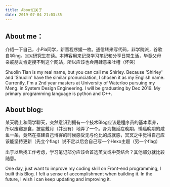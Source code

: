 ```yaml
---
title: About👧关于
date: 2019-07-04 21:03:35
---
```

## About me：

介绍一下自己，小Pia同学，新晋程序媛一枚。通信转来写代码，非学院派，谷歌自学ing。🇨🇦研究生在读。本博客用来记录学习笔记和分享日常生活，毕竟父母亲戚朋友肯定搜不到这个网站，所以应该也会用肆意来吐槽（坏笑）

Shuolin Tian is my real name, but you can call me Shirley. Because 'Shirley' and 'Shuolin' have the similar pronunciation, I chosen it as my English name. Currently, I'm a 2nd year masters at University of Waterloo pursuing my Meng. in System Design Engineering. I will be graduating by Dec 2019. My primary programming language is python and C++.

## About blog:

某天晚上和同学聊天，突然意识到拥有一个技术Blog应该是程序员的基本素养，所以废寝忘食，披星戴月（并没有）地弄了一个。身为拖延症晚期，懒癌晚期的咸鱼一条，竟然在搭建自己博客的时候感受无与伦比的成就感，冥冥之中觉得自己应该能坚持更新（先立个flag）说不定以后会自己写一个Hexo主题（另一个flag）

出于以后找工作考虑，学习笔记部分应该会首选英文或中英结合？其他部分就比较随意。

One day, just want to improve my coding skill on Front-end programming, I built this Blog. I felt a sense of accomplishment when building it. In the future, I wish i can keep updating and improving it.